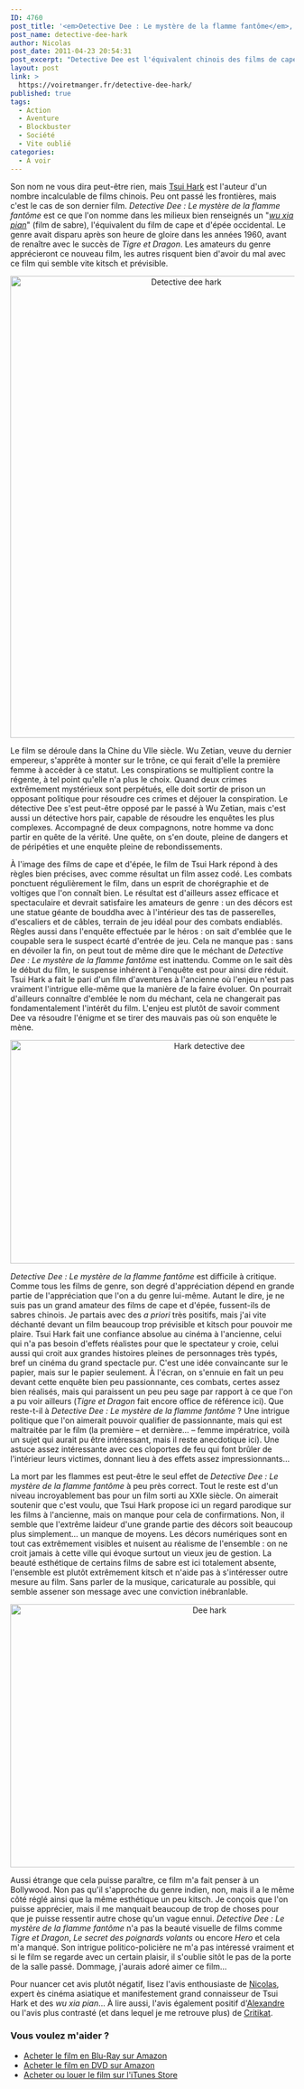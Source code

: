 ```yaml
---
ID: 4760
post_title: '<em>Detective Dee : Le mystère de la flamme fantôme</em>, Tsui Hark'
post_name: detective-dee-hark
author: Nicolas
post_date: 2011-04-23 20:54:31
post_excerpt: "Detective Dee est l'équivalent chinois des films de cape et d'épée. Un film très réglé, bourré de références et assez caricatural. Je l'ai trouvé beaucoup trop prévisible et kitsch, mais les amateurs du genre devraient apprécier."
layout: post
link: >
  https://voiretmanger.fr/detective-dee-hark/
published: true
tags:
  - Action
  - Aventure
  - Blockbuster
  - Société
  - Vite oublié
categories:
  - À voir
---
```

<p>Son nom ne vous dira peut-être rien, mais <a href="http://fr.wikipedia.org/wiki/Tsui_Hark">Tsui Hark</a> est l'auteur d'un nombre incalculable de films chinois. Peu ont passé les frontières, mais c'est le cas de son dernier film. <em>Detective Dee : Le mystère de la flamme fantôme</em> est ce que l'on nomme dans les milieux bien renseignés un "<em><a href="http://fr.wikipedia.org/wiki/Wu_Xia_Pian">wu xia pian</a></em>" (film de sabre), l'équivalent du film de cape et d'épée occidental. Le genre avait disparu après son heure de gloire dans les années 1960, avant de renaître avec le succès de <em>Tigre et Dragon</em>. Les amateurs du genre apprécieront ce nouveau film, les autres risquent bien d'avoir du mal avec ce film qui semble vite kitsch et prévisible.</p>

<div style="text-align: center;"><a href="http://www.allocine.fr/film/fichefilm_gen_cfilm=184006.html"><img class="aligncenter" style="border: 0px initial initial;" src="https://voiretmanger.fr/wp-content/uploads/2011/04/detective-dee-hark.jpg" border="0" alt="Detective dee hark" width="608" height="818" /></a></div>
<p>Le film se déroule dans la Chine du VIIe siècle. Wu Zetian, veuve du dernier empereur, s'apprête à monter sur le trône, ce qui ferait d'elle la première femme à accéder à ce statut. Les conspirations se multiplient contre la régente, à tel point qu'elle n'a plus le choix. Quand deux crimes extrêmement mystérieux sont perpétués, elle doit sortir de prison un opposant politique pour résoudre ces crimes et déjouer la conspiration. Le détective Dee s'est peut-être opposé par le passé à Wu Zetian, mais c'est aussi un détective hors pair, capable de résoudre les enquêtes les plus complexes. Accompagné de deux compagnons, notre homme va donc partir en quête de la vérité. Une quête, on s'en doute, pleine de dangers et de péripéties et une enquête pleine de rebondissements.</p>
<p>À l'image des films de cape et d'épée, le film de Tsui Hark répond à des règles bien précises, avec comme résultat un film assez codé. Les combats ponctuent régulièrement le film, dans un esprit de chorégraphie et de voltiges que l'on connaît bien. Le résultat est d'ailleurs assez efficace et spectaculaire et devrait satisfaire les amateurs de genre : un des décors est une statue géante de bouddha avec à l'intérieur des tas de passerelles, d'escaliers et de câbles, terrain de jeu idéal pour des combats endiablés. Règles aussi dans l'enquête effectuée par le héros : on sait d'emblée que le coupable sera le suspect écarté d'entrée de jeu. Cela ne manque pas : sans en dévoiler la fin, on peut tout de même dire que le méchant de <em>Detective Dee : Le mystère de la flamme fantôme</em> est inattendu. Comme on le sait dès le début du film, le suspense inhérent à l'enquête est pour ainsi dire réduit. Tsui Hark a fait le pari d'un film d'aventures à l'ancienne où l'enjeu n'est pas vraiment l'intrigue elle-même que la manière de la faire évoluer. On pourrait d'ailleurs connaître d'emblée le nom du méchant, cela ne changerait pas fondamentalement l'intérêt du film. L'enjeu est plutôt de savoir comment Dee va résoudre l'énigme et se tirer des mauvais pas où son enquête le mène.</p>

<div style="text-align: center;"><img class="aligncenter" src="https://voiretmanger.fr/wp-content/uploads/2011/04/hark-detective-dee.jpg" border="0" alt="Hark detective dee" width="690" height="396" /></div>
<p><em>Detective Dee : Le mystère de la flamme fantôme</em> est difficile à critique. Comme tous les films de genre, son degré d'appréciation dépend en grande partie de l'appréciation que l'on a du genre lui-même. Autant le dire, je ne suis pas un grand amateur des films de cape et d'épée, fussent-ils de sabres chinois. Je partais avec des <em>a priori</em> très positifs, mais j'ai vite déchanté devant un film beaucoup trop prévisible et kitsch pour pouvoir me plaire. Tsui Hark fait une confiance absolue au cinéma à l'ancienne, celui qui n'a pas besoin d'effets réalistes pour que le spectateur y croie, celui aussi qui croit aux grandes histoires pleines de personnages très typés, bref un cinéma du grand spectacle pur. C'est une idée convaincante sur le papier, mais sur le papier seulement. À l'écran, on s'ennuie en fait un peu devant cette enquête bien peu passionnante, ces combats, certes assez bien réalisés, mais qui paraissent un peu peu sage par rapport à ce que l'on a pu voir ailleurs (<em>Tigre et Dragon</em> fait encore office de référence ici). Que reste-t-il à <em>Detective Dee : Le mystère de la flamme fantôme</em> ? Une intrigue politique que l'on aimerait pouvoir qualifier de passionnante, mais qui est maltraitée par le film (la première – et dernière… – femme impératrice, voilà un sujet qui aurait pu être intéressant, mais il reste anecdotique ici). Une astuce assez intéressante avec ces cloportes de feu qui font brûler de l'intérieur leurs victimes, donnant lieu à des effets assez impressionnants…</p>
<p>La mort par les flammes est peut-être le seul effet de <em>Detective Dee : Le mystère de la flamme fantôme</em> à peu près correct. Tout le reste est d'un niveau incroyablement bas pour un film sorti au XXIe siècle. On aimerait soutenir que c'est voulu, que Tsui Hark propose ici un regard parodique sur les films à l'ancienne, mais on manque pour cela de confirmations. Non, il semble que l'extrême laideur d'une grande partie des décors soit beaucoup plus simplement… un manque de moyens. Les décors numériques sont en tout cas extrêmement visibles et nuisent au réalisme de l'ensemble : on ne croit jamais à cette ville qui évoque surtout un vieux jeu de gestion. La beauté esthétique de certains films de sabre est ici totalement absente, l'ensemble est plutôt extrêmement kitsch et n'aide pas à s'intéresser outre mesure au film. Sans parler de la musique, caricaturale au possible, qui semble assener son message avec une conviction inébranlable.</p>

<div style="text-align: center;"><img class="aligncenter" src="https://voiretmanger.fr/wp-content/uploads/2011/04/dee-hark.jpg" border="0" alt="Dee hark" width="690" height="466" /></div>
<p>Aussi étrange que cela puisse paraître, ce film m'a fait penser à un Bollywood. Non pas qu'il s'approche du genre indien, non, mais il a le même côté réglé ainsi que la même esthétique un peu kitsch. Je conçois que l'on puisse apprécier, mais il me manquait beaucoup de trop de choses pour que je puisse ressentir autre chose qu'un vague ennui. <em>Detective Dee : Le mystère de la flamme fantôme</em> n'a pas la beauté visuelle de films comme <em>Tigre et Dragon</em>, <em>Le secret des poignards volants</em> ou encore <em>Hero</em> et cela m'a manqué. Son intrigue politico-policière ne m'a pas intéressé vraiment et si le film se regarde avec un certain plaisir, il s'oublie sitôt le pas de la porte de la salle passé. Dommage, j'aurais adoré aimer ce film…</p>
<p>Pour nuancer cet avis plutôt négatif, lisez l'avis enthousiaste de <a href="http://www.filmosphere.com/2011/04/critique-detective-dee-2010/">Nicolas</a>, expert ès cinéma asiatique et manifestement grand connaisseur de Tsui Hark et des <em>wu xia pian</em>… À lire aussi, l'avis également positif d'<a href="http://www.plan-c.fr/article-critique-detective-dee-de-tsui-hark-71230559.html">Alexandre</a> ou l'avis plus contrasté (et dans lequel je me retrouve plus) de <a href="http://www.critikat.com/Detective-Dee-and-the-Mystery-of.html">Critikat</a>.</p>

<div class="amazon">
<h3>Vous voulez m'aider ?</h3>
<ul>
	<li><a href="http://www.amazon.fr/gp/product/B0069RWLDM/ref=as_li_ss_tl?ie=UTF8&tag=leblogdenic07-21&linkCode=as2&camp=1642&creative=19458&creativeASIN=B0069RWLDM">Acheter le film en Blu-Ray sur Amazon</a></li>
	<li><a href="http://www.amazon.fr/gp/product/B005XLR4FA/ref=as_li_ss_tl?ie=UTF8&tag=leblogdenic07-21&linkCode=as2&camp=1642&creative=19458&creativeASIN=B005XLR4FA">Acheter le film en DVD sur Amazon</a></li>
	<li><a href="https://itunes.apple.com/fr/movie/detective-dee-vost/id453643497">Acheter ou louer le film sur l'iTunes Store</a></li>
</ul>
</div>